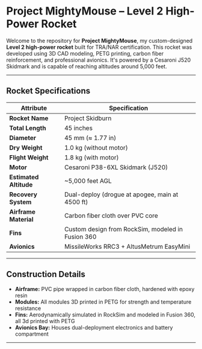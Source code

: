 # Project MightyMouse – Level 2 High-Power Rocket

Welcome to the repository for **Project MightyMouse**, my custom-designed **Level 2 high-power rocket** built for TRA/NAR certification. This rocket was developed using 3D CAD modeling, PETG printing, carbon fiber reinforcement, and professional avionics. It's powered by a Cesaroni J520 Skidmark and is capable of reaching altitudes around 5,000 feet.

---

##  Rocket Specifications

| Attribute             | Specification                           |
|----------------------|------------------------------------------|
| **Rocket Name**       | Project Skidburn                        |
| **Total Length**      | 45 inches                               |
| **Diameter**          | 45 mm (≈ 1.77 in)                       |
| **Dry Weight**        | 1.0 kg (without motor)                  |
| **Flight Weight**     | 1.8 kg (with motor)                     |
| **Motor**             | Cesaroni P38-6XL Skidmark (J520)        |
| **Estimated Altitude**| ~5,000 feet AGL                         |
| **Recovery System**   | Dual-deploy (drogue at apogee, main at 4500 ft) |
| **Airframe Material** | Carbon fiber cloth over PVC core        |
| **Fins**              | Custom design from RockSim, modeled in Fusion 360 |
| **Avionics**          | MissileWorks RRC3 + AltusMetrum EasyMini |

---

##  Construction Details

- **Airframe:** PVC pipe wrapped in carbon fiber cloth, hardened with epoxy resin
- **Modules:** All modules 3D printed in PETG for strength and temperature resistance
- **Fins:** Aerodynamically simulated in RockSim and modeled in Fusion 360, all 3d printed with PETG
- **Avionics Bay:** Houses dual-deployment electronics and battery compartment

---
